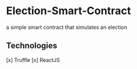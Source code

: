 # Election-Smart-Contract
a simple smart contract that simulates an election

## Technologies

[x] Truffle
[x] ReactJS
